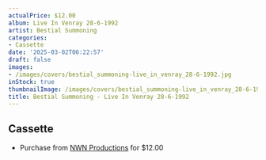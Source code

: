 ```yaml
---
actualPrice: $12.00
album: Live In Venray 28-6-1992
artist: Bestial Summoning
categories:
- Cassette
date: '2025-03-02T06:22:57'
draft: false
images:
- /images/covers/bestial_summoning-live_in_venray_28-6-1992.jpg
inStock: true
thumbnailImage: /images/covers/bestial_summoning-live_in_venray_28-6-1992-thumb.jpg
title: Bestial Summoning - Live In Venray 28-6-1992
---
```


## Cassette
* Purchase from [NWN Productions](http://shop.nwnprod.com/index.php?route=product/product&path=73&product_id=57722&sort=pd.name&order=ASC) for $12.00
